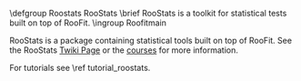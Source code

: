 \defgroup Roostats RooStats
\brief  RooStats is a toolkit for statistical tests built on top of RooFit.
\ingroup Roofitmain

RooStats is a package containing statistical tools built on top of RooFit.
See the RooStats [Twiki Page](https://twiki.cern.ch/twiki/bin/view/RooStats/WebHome) or the [courses](https://root.cern.ch/courses) for more information.

For tutorials see \ref tutorial_roostats. 
